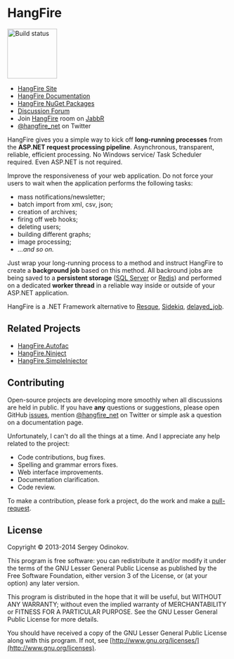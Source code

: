 HangFire 
=========

<a href="https://ci.appveyor.com/project/odinserj/hangfire">
	<img title="Build status" width="113" src="https://ci.appveyor.com/api/projects/status/qejwc7kshs1q75m4?retina=true" />
</a>

* [HangFire Site](http://hangfire.io)
* [HangFire Documentation](http://docs.hangfire.io)
* [HangFire NuGet Packages](https://www.nuget.org/packages?q=hangfire)
* [Discussion Forum](https://groups.google.com/forum/?hl=en#!forum/hangfire_net)
* Join [HangFire](https://jabbr.net/#/rooms/HangFire) room on [JabbR](https://jabbr.net)
* [@hangfire_net](https://twitter.com/hangfire_net) on Twitter

HangFire gives you a simple way to kick off **long-running processes** from the **ASP.NET request processing pipeline**. Asynchronous, transparent, reliable, efficient processing. No Windows service/ Task Scheduler required. Even ASP.NET is not required.

Improve the responsiveness of your web application. Do not force your users to wait when the application performs the following tasks:

- mass notifications/newsletter;
- batch import from xml, csv, json;
- creation of archives;
- firing off web hooks;
- deleting users;
- building different graphs;
- image processing;
- *…and so on.*

Just wrap your long-running process to a method and instruct HangFire to create a **background job** based on this method. All backround jobs are being saved to a **persistent storage** ([SQL Server](http://www.microsoft.com/sql‎) or [Redis](http://redis.io)) and performed on a dedicated **worker thread** in a reliable way inside or outside of your ASP.NET application.

HangFire is a .NET Framework alternative to [Resque](https://github.com/resque/resque), [Sidekiq](http://sidekiq.org), [delayed_job](https://github.com/collectiveidea/delayed_job). 

Related Projects
-----------------

* [HangFire.Autofac](https://github.com/odinserj/HangFire.Autofac)
* [HangFire.Ninject](https://github.com/odinserj/HangFire.Ninject)
* [HangFire.SimpleInjector](https://github.com/devmondo/HangFire.SimpleInjector)

Contributing
-------------

Open-source projects are developing more smoothly when all discussions are held in public. If you have **any** questions or suggestions, please open GitHub [issues](https://github.com/odinserj/HangFire/issues), mention [@hangfire_net](https://twitter.com/hangfire_net) on Twitter or simple ask a question on a documentation page.

Unfortunately, I can't do all the things at a time. And I appreciate any help related to the project:

* Code contributions, bug fixes.
* Spelling and grammar errors fixes.
* Web interface improvements.
* Documentation clarification.
* Code review.

To make a contribution, please fork a project, do the work and make a [pull-request](https://github.com/odinserj/HangFire/pulls).

License
--------

Copyright © 2013-2014 Sergey Odinokov.

This program is free software: you can redistribute it and/or modify
it under the terms of the GNU Lesser General Public License as published by
the Free Software Foundation, either version 3 of the License, or
(at your option) any later version.

This program is distributed in the hope that it will be useful,
but WITHOUT ANY WARRANTY; without even the implied warranty of
MERCHANTABILITY or FITNESS FOR A PARTICULAR PURPOSE.  See the
GNU Lesser General Public License for more details.

You should have received a copy of the GNU Lesser General Public License
along with this program.  If not, see [http://www.gnu.org/licenses/](http://www.gnu.org/licenses).
